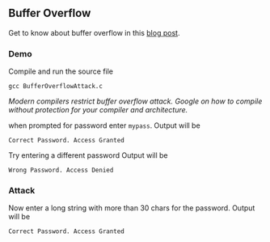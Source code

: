 ## Buffer Overflow

Get to know about buffer overflow in this [blog post]().

### Demo
Compile and run the source file
```
gcc BufferOverflowAttack.c
```

*Modern compilers restrict buffer overflow attack. Google on how to compile without protection for your compiler and architecture.*

when prompted for password enter `mypass`.
Output will be 
```
Correct Password. Access Granted
```
Try entering a different password
Output will be 
```
Wrong Password. Access Denied
```

### Attack
Now enter a long string with more than 30 chars for the password.
Output will be 
```
Correct Password. Access Granted
```
